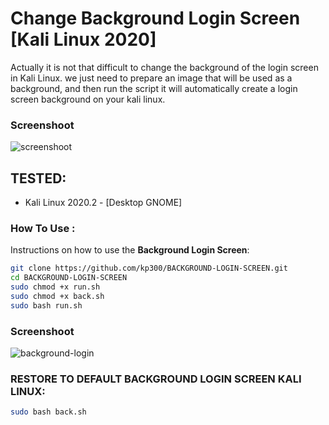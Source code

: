 # Change Background Login Screen [Kali Linux 2020]

Actually it is not that difficult to change the background of the login screen in Kali Linux.
we just need to prepare an image that will be used as a background, and then run the script it will automatically create a login screen background on your kali linux.

### Screenshoot
![screenshoot](https://user-images.githubusercontent.com/58439463/85416825-20045500-b599-11ea-9cf3-65de03860bb5.png)

## TESTED:
* Kali Linux 2020.2 - [Desktop GNOME]

### How To Use :
Instructions on how to use the **Background Login Screen**:

```bash
git clone https://github.com/kp300/BACKGROUND-LOGIN-SCREEN.git
cd BACKGROUND-LOGIN-SCREEN
sudo chmod +x run.sh
sudo chmod +x back.sh
sudo bash run.sh
```

### Screenshoot
![background-login](https://user-images.githubusercontent.com/58439463/87871917-af592880-c9de-11ea-90dc-01732f456b2d.png)

### RESTORE TO DEFAULT BACKGROUND LOGIN SCREEN KALI LINUX:

```bash
sudo bash back.sh
```


